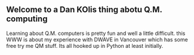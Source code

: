 ## Welcome to a Dan KOlis thing abotu Q.M. computing

Learning about Q.M. computers is pretty fun and well a little difficult. this WWW is about my experience with DWAVE in Vancouver which has
some free try me QM stuff. Its all hooked up in Python at least initially.


